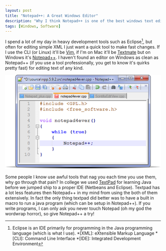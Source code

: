 ```yaml
---
layout: post
title: "Notepad++: A Great Windows Editor"
description: "Why I think Notepad++ is one of the best windows text editors"
tags: [Windows, Software]
---
```


I spend a lot of my day in heavy development tools such as Eclipse[^1], but often for editing simple XML I just want a quick tool to make fast changes. If I use the CLI (or Linux) it'll be [Vim](http://www.vim.org), if I'm on Mac it'll be [Textmate](http://macromates.com/) but on Windows it's [Notepad++](http://notepad-plus-plus.org/). I haven't found an editor on Windows as clean as Notepad++ (if you use a tool professionally, you get to know it's quirks pretty fast) for editing text of any kind.

![Notepad++](/files/2012/05/notepadplusplus.png)

Some people I know use awful tools that nag you each time you use them, why go through that pain? In college we used [TextPad](http://www.textpad.com/products/textpad/index.html) for learning Java before we jumped ship to a proper IDE (Netbeans and Eclipse). Textpad has a lot less features then Notepad++ in my mind from using the both of them extensively. In fact the only thing textpad did better was to have a built in macro to run a java program (which can be setup in Notepad++). If you write programs, I can only ask you never touch Notepad (oh my god the wordwrap horror), so give Notepad++ a try!

[^1]: Eclipse is an IDE primarily for programming in the Java programming language (which is what I use).
*[XML]: eXtensible Markup Language
*[CLI]: Command Line Interface
*[IDE]: Integrated Development Environment
